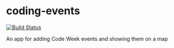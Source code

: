 coding-events
=============

[![Build Status](https://travis-ci.org/ercchy/coding-events.png?branch=master)](https://travis-ci.org/ercchy/coding-events)

An app for adding Code Week events and showing them on a map
